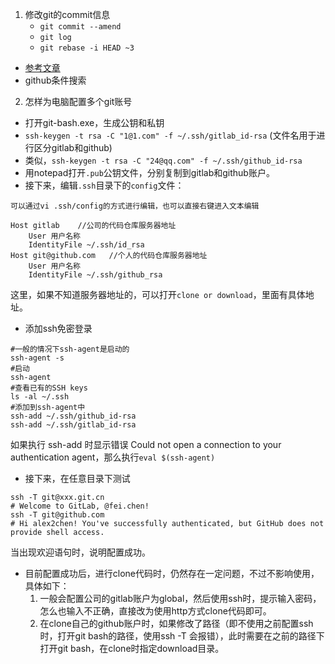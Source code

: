 1. 修改git的commit信息 
   - `git commit --amend`
   - `git log`
   - `git rebase -i HEAD ~3`

- [参考文章](https://www.jianshu.com/p/0f1fbd50b4be)
- github条件搜索

2. 怎样为电脑配置多个git账号

- 打开git-bash.exe，生成公钥和私钥
- `ssh-keygen -t rsa -C "1@1.com" -f ~/.ssh/gitlab_id-rsa` (文件名用于进行区分gitlab和github)
- 类似，`ssh-keygen -t rsa -C "24@qq.com" -f ~/.ssh/github_id-rsa`
- 用notepad打开`.pub`公钥文件，分别复制到gitlab和github账户。
- 接下来，编辑`.ssh`目录下的`config`文件： 
```
可以通过vi .ssh/config的方式进行编辑，也可以直接右键进入文本编辑

Host gitlab    //公司的代码仓库服务器地址
    User 用户名称
    IdentityFile ~/.ssh/id_rsa
Host git@github.com   //个人的代码仓库服务器地址
    User 用户名称
    IdentityFile ~/.ssh/github_rsa
```

这里，如果不知道服务器地址的，可以打开`clone or download`，里面有具体地址。

- 添加ssh免密登录 
```
#一般的情况下ssh-agent是启动的
ssh-agent -s
#启动
ssh-agent 
#查看已有的SSH keys
ls -al ~/.ssh
#添加到ssh-agent中
ssh-add ~/.ssh/github_id-rsa
ssh-add ~/.ssh/gitlab_id-rsa
```

如果执行 ssh-add 时显示错误 Could not open a connection to your authentication agent，那么执行`eval $(ssh-agent)`

- 接下来，在任意目录下测试 
```
ssh -T git@xxx.git.cn
# Welcome to GitLab, @fei.chen!
ssh -T git@github.com
# Hi alex2chen! You've successfully authenticated, but GitHub does not provide shell access.
```

当出现欢迎语句时，说明配置成功。

- 目前配置成功后，进行clone代码时，仍然存在一定问题，不过不影响使用，具体如下： 
   1. 一般会配置公司的gitlab账户为global，然后使用ssh时，提示输入密码，怎么也输入不正确，直接改为使用http方式clone代码即可。
   2. 在clone自己的github账户时，如果修改了路径（即不使用之前配置ssh时，打开git bash的路径，使用ssh -T 会报错），此时需要在之前的路径下打开git bash，在clone时指定download目录。
